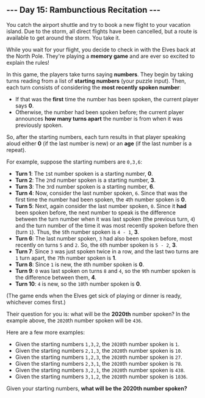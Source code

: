 ## --- Day 15: Rambunctious Recitation ---
You catch the airport shuttle and try to book a new flight to your vacation island. Due to the storm, all direct flights have been cancelled, but a route is available to get around the storm. You take it.
 
While you wait for your flight, you decide to check in with the Elves back at the North Pole. They're playing a **memory game** and are ever so excited to explain the rules!
 
In this game, the players take turns saying **numbers**. They begin by taking turns reading from a list of **starting numbers** (your puzzle input). Then, each turn consists of considering the **most recently spoken number**:
 
- If that was the **first** time the number has been spoken, the current player says **0**.
- Otherwise, the number had been spoken before; the current player announces **how many turns apart** the number is from when it was previously spoken.
 
So, after the starting numbers, each turn results in that player speaking aloud either **0** (if the last number is new) or an **age** (if the last number is a repeat).
 
For example, suppose the starting numbers are `0,3,6`:
 
- **Turn 1**: The `1`st number spoken is a starting number, **0**.
- **Turn 2**: The `2`nd number spoken is a starting number, **3**.
- **Turn 3**: The `3`rd number spoken is a starting number, **6**.
- **Turn 4**: Now, consider the last number spoken, `6`. Since that was the first time the number had been spoken, the `4`th number spoken is **0**.
- **Turn 5**: Next, again consider the last number spoken, `0`. Since it **had** been spoken before, the next number to speak is the difference between the turn number when it was last spoken (the previous turn, `4`) and the turn number of the time it was most recently spoken before then (turn `1`). Thus, the `5`th number spoken is `4 - 1`, **3**.
- **Turn 6**: The last number spoken, `3` had also been spoken before, most recently on turns `5` and `2`. So, the `6`th number spoken is `5 - 2`, **3**.
- **Turn 7**: Since `3` was just spoken twice in a row, and the last two turns are `1` turn apart, the `7`th number spoken is **1**.
- **Turn 8**: Since `1` is new, the `8`th number spoken is **0**.
- **Turn 9**: `0` was last spoken on turns `8` and `4`, so the `9`th number spoken is the difference between them, **4**.
- **Turn 10**: `4` is new, so the `10`th number spoken is **0**.
 
(The game ends when the Elves get sick of playing or dinner is ready, whichever comes first.)
 
Their question for you is: what will be the **2020th** number spoken? In the example above, the `2020`th number spoken will be `436`.
 
Here are a few more examples:
 
- Given the starting numbers `1,3,2`, the `2020`th number spoken is `1`.
- Given the starting numbers `2,1,3`, the `2020`th number spoken is `10`.
- Given the starting numbers `1,2,3`, the `2020`th number spoken is `27`.
- Given the starting numbers `2,3,1`, the `2020`th number spoken is `78`.
- Given the starting numbers `3,2,1`, the `2020`th number spoken is `438`.
- Given the starting numbers `3,1,2`, the `2020`th number spoken is `1836`.
 
Given your starting numbers, **what will be the 2020th number spoken?**
 